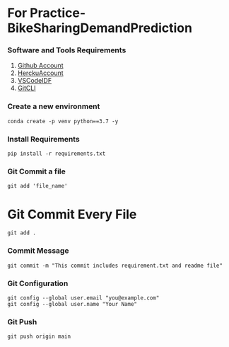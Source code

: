 # For Practice- BikeSharingDemandPrediction
### Software and Tools Requirements

1. [Github Account](https://github.com)
2. [HerckuAccount](https://heroku.com)
3. [VSCodeIDF](https://code.visualstudio.com/)
4. [GitCLI](https://git-scm.com/book/en/v2/Getting-Started-The-Command-Line)

### Create a new environment

```
conda create -p venv python==3.7 -y
```
### Install Requirements
```
pip install -r requirements.txt
```
### Git Commit a file
```
git add 'file_name'
```
# Git Commit Every File
```
git add .
```
### Commit Message
```
git commit -m "This commit includes requirement.txt and readme file"
```
### Git Configuration
```
git config --global user.email "you@example.com"
git config --global user.name "Your Name"
```
### Git Push
```
git push origin main
```
